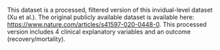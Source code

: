 This dataset is a processed, filtered version of this invidual-level dataset (Xu et al.). The original publicly available dataset is available here: https://www.nature.com/articles/s41597-020-0448-0. This processed version includes 4 clinical explanatory variables and an outcome (recovery/mortality).
